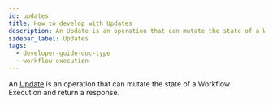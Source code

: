 ```yaml
---
id: updates
title: How to develop with Updates
description: An Update is an operation that can mutate the state of a Workflow Execution and return a response.
sidebar_label: Updates
tags:
  - developer-guide-doc-type
  - workflow-execution
---
```


An [Update](/concepts/what-is-an-update) is an operation that can mutate the state of a Workflow Execution and return a response.
